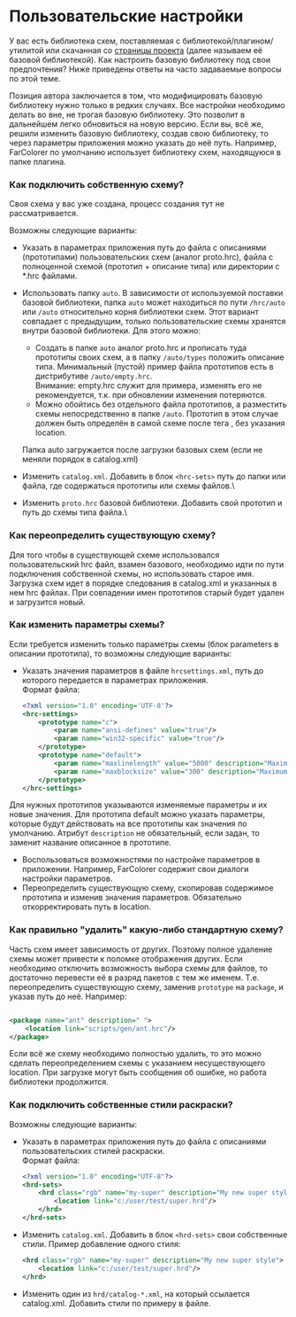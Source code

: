 # Пользовательские настройки

У вас есть библиотека схем, поставляемая с библиотекой/плагином/утилитой или скачанная со [страницы проекта](https://github.com/colorer/Colorer-schemes/releases) (далее называем её
базовой библиотекой). Как настроить базовую библиотеку под свои предпочтения? Ниже приведены ответы на часто задаваемые вопросы по этой теме.

Позиция автора заключается в том, что модифицировать базовую библиотеку нужно только в редких случаях. Все настройки необходимо делать во вне, не трогая базовую библиотеку. Это
позволит в дальнейшем легко обновиться на новую версию. Если вы, всё же, решили изменить базовую библиотеку, создав свою библиотеку, то через параметры приложения можно указать до
неё путь. Например, FarColorer по умолчанию использует библиотеку схем, находящуюся в папке плагина.

### Как подключить собственную схему?

Своя схема у вас уже создана, процесс создания тут не рассматривается.

Возможны следующие варианты:

* Указать в параметрах приложения путь до файла с описаниями (прототипами) пользовательских схем (аналог proto.hrc), файла с полноценной схемой (прототип + описание типа) или
  директории с *.hrc файлами.
* Использовать папку `auto`. В зависимости от используемой поставки базовой библиотеки, папка `auto` может находиться по пути `/hrc/auto` или `/auto` относительно корня библиотеки
  схем. Этот вариант совпадает с предыдущим, только пользовательские схемы хранятся внутри базовой библиотеки. Для этого можно:
    * Создать в папке `auto` аналог proto.hrc и прописать туда прототипы своих схем, а в папку `/auto/types` положить описание типа. Минимальный (пустой) пример файла прототипов
      есть в дистрибутиве `/auto/empty.hrc`.\
      Внимание: empty.hrc служит для примера, изменять его не рекомендуется, т.к. при обновлении изменения потеряются.
    * Можно обойтись без отдельного файла прототипов, а разместить схемы непосредственно в папке `/auto`. Прототип в этом случае должен быть определён в самой схеме после
      тега <hrc>, без указания location.

  Папка auto загружается после загрузки базовых схем (если не меняли порядок в catalog.xml)
* Изменить `catalog.xml`. Добавить в блок `<hrс-sets>` путь до папки или файла, где содержаться прототипы или схемы файлов.\
* Изменить `proto.hrc` базовой библиотеки. Добавить свой прототип и путь до схемы типа файла.\

### Как переопределить существующую схему?

Для того чтобы в существующей схеме использовался пользовательский hrc файл, взамен базового, необходимо идти по пути подключения собственной схемы, но использовать старое имя.\
Загрузка схем идет в порядке следования в catalog.xml и указанных в нем hrc файлах. При совпадении имен прототипов старый будет удален и загрузится новый.

### Как изменить параметры схемы?

Если требуется изменить только параметры схемы (блок parameters в описании прототипа), то возможны следующие варианты:

* Указать значения параметров в файле `hrcsettings.xml`, путь до которого передается в параметрах приложения.\
  Формат файла:

    ```xml
    <?xml version="1.0" encoding='UTF-8'?>
    <hrc-settings>
        <prototype name="c">
            <param name="ansi-defines" value="true"/>
            <param name="win32-specific" value="true"/>
        </prototype>
        <prototype name="default">
            <param name="maxlinelength" value="5000" description="Maximum parsed length of line of the text"/>
            <param name="maxblocksize" value="300" description="Maximum length of regexp block in text"/>
        </prototype>
    </hrc-settings>
    ```

Для нужных прототипов указываются изменяемые параметры и их новые значения. Для прототипа default можно указать параметры, которые будут действовать на все прототипы как значения
по умолчанию. Атрибут `description` не обязательный, если задан, то заменит название описанное в прототипе.

* Воспользоваться возможностями по настройке параметров в приложении. Например, FarColorer содержит свои диалоги настройки параметров.
* Переопределить существующую схему, скопировав содержимое прототипа и изменив значения параметров. Обязательно откорректировать путь в location.

### Как правильно "удалить" какую-либо стандартную схему?

Часть схем имеет зависимость от других. Поэтому полное удаление схемы может привести к поломке отображения других. Если необходимо отключить возможность выбора схемы для файлов, то
достаточно перевести её в разряд пакетов с тем же именем. Т.е. переопределить существующую схему, заменив `prototype` на `package`, и указав путь до неё. Например:

```xml

<package name="ant" description=" ">
    <location link="scripts/gen/ant.hrc"/>
</package>
```

Если всё же схему необходимо полностью удалить, то это можно сделать переопределением схемы с указанием несуществующего location. При загрузке могут быть сообщения об ошибке, но
работа библиотеки продолжится.

### Как подключить собственные стили раскраски?

Возможны следующие варианты:

* Указать в параметрах приложения путь до файла с описаниями пользовательских стилей раскраски.\
  Формат файла:

    ```xml
    <?xml version="1.0" encoding="UTF-8"?>
    <hrd-sets>
        <hrd class="rgb" name="my-super" description="My new super style">
            <location link="c:/user/test/super.hrd"/>
        </hrd>
    </hrd-sets>
    ```

* Изменить `catalog.xml`. Добавить в блок `<hrd-sets>` свои собственные стили. Пример добавление одного стиля:

    ```xml
    <hrd class="rgb" name="my-super" description="My new super style">
        <location link="c:/user/test/super.hrd"/>
    </hrd>
    ```
* Изменить один из `hrd/catalog-*.xml`, на который ссылается catalog.xml. Добавить стили по примеру в файле.

